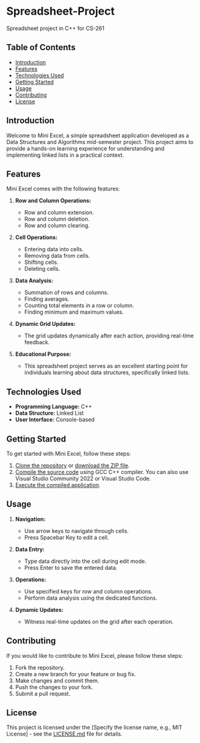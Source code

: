 # Spreadsheet-Project
Spreadsheet project in C++ for CS-261

## Table of Contents
- [Introduction](#introduction)
- [Features](#features)
- [Technologies Used](#technologies-used)
- [Getting Started](#getting-started)
- [Usage](#usage)
- [Contributing](#contributing)
- [License](#license)

## Introduction

Welcome to Mini Excel, a simple spreadsheet application developed as a Data Structures and Algorithms mid-semester project. This project aims to provide a hands-on learning experience for understanding and implementing linked lists in a practical context.

## Features

Mini Excel comes with the following features:

1. **Row and Column Operations:**
    - Row and column extension.
    - Row and column deletion.
    - Row and column clearing.

2. **Cell Operations:**
    - Entering data into cells.
    - Removing data from cells.
    - Shifting cells.
    - Deleting cells.

3. **Data Analysis:**
    - Summation of rows and columns.
    - Finding averages.
    - Counting total elements in a row or column.
    - Finding minimum and maximum values.

4. **Dynamic Grid Updates:**
    - The grid updates dynamically after each action, providing real-time feedback.

5. **Educational Purpose:**
    - This spreadsheet project serves as an excellent starting point for individuals learning about data structures, specifically linked lists.

## Technologies Used

- **Programming Language:** C++
- **Data Structure:** Linked List
- **User Interface:** Console-based

## Getting Started

To get started with Mini Excel, follow these steps:

1. [Clone the repository](#) or [download the ZIP file](#).
2. [Compile the source code](#) using GCC C++ compiler. You can also use Visual Studio Community 2022 or Visual Studio Code.
3. [Execute the compiled application](#).

## Usage

1. **Navigation:**
    - Use arrow keys to navigate through cells.
    - Press Spacebar Key to edit a cell.

2. **Data Entry:**
    - Type data directly into the cell during edit mode.
    - Press Enter to save the entered data.

3. **Operations:**
    - Use specified keys for row and column operations.
    - Perform data analysis using the dedicated functions.

4. **Dynamic Updates:**
    - Witness real-time updates on the grid after each operation.

## Contributing

If you would like to contribute to Mini Excel, please follow these steps:

1. Fork the repository.
2. Create a new branch for your feature or bug fix.
3. Make changes and commit them.
4. Push the changes to your fork.
5. Submit a pull request.

## License

This project is licensed under the [Specify the license name, e.g., MIT License] - see the [LICENSE.md](LICENSE.md) file for details.
